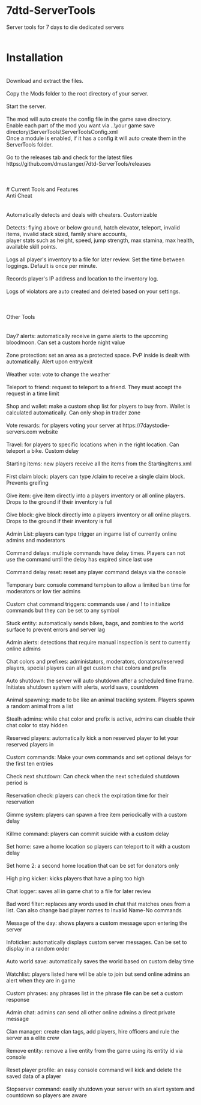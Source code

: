 # 7dtd-ServerTools
Server tools for 7 days to die dedicated servers<br>
<br>
# Installation
<br>
Download and extract the files.<br>
<br>
Copy the Mods folder to the root directory of your server.<br>
<br>
Start the server.<br>
<br>
The mod will auto create the config file in the game save directory.<br>
Enable each part of the mod you want via ..\your game save directory\ServerTools\ServerToolsConfig.xml<br>
Once a module is enabled, if it has a config it will auto create them in the ServerTools folder.<br>
<br>
Go to the releases tab and check for the latest files https://github.com/dmustanger/7dtd-ServerTools/releases <br>
<br>
<br>
<br>
# Current Tools and Features
<br>
Anti Cheat<br>
<br>
<br>
Automatically detects and deals with cheaters. Customizable<br>
<br>
Detects: flying above or below ground, hatch elevator, teleport, invalid items, invalid stack sized, family share accounts, <br>
player stats such as height, speed, jump strength, max stamina, max health, available skill points.<br>
<br>
Logs all player's inventory to a file for later review. Set the time between loggings. Default is once per minute.<br>
<br>
Records player's IP address and location to the inventory log.<br>
<br>
Logs of violators are auto created and deleted based on your settings.<br>
<br>
<br>
<br>
Other Tools<br>
<br>
<br>
Day7 alerts: automatically receive in game alerts to the upcoming bloodmoon. Can set a custom horde night value<br>
<br>
Zone protection: set an area as a protected space. PvP inside is dealt with automatically. Alert upon entry/exit<br>
<br>
Weather vote: vote to change the weather<br>
<br>
Teleport to friend: request to teleport to a friend. They must accept the request in a time limit<br>
<br>
Shop and wallet: make a custom shop list for players to buy from. Wallet is calculated automatically. Can only shop in trader zone<br>
<br>
Vote rewards: for players voting your server at https://7daystodie-servers.com website<br>
<br>
Travel: for players to specific locations when in the right location. Can teleport a bike. Custom delay<br>
<br>
Starting items: new players receive all the items from the StartingItems.xml<br>
<br>
First claim block: players can type /claim to receive a single claim block. Prevents greifing<br>
<br>
Give item: give item directly into a players inventory or all online players. Drops to the ground if their inventory is full<br>
<br>
Give block: give block directly into a players inventory or all online players. Drops to the ground if their inventory is full<br>
<br>
Admin List: players can type trigger an ingame list of currently online admins and moderators<br>
<br>
Command delays: multiple commands have delay times. Players can not use the command until the delay has expired since last use<br>
<br>
Command delay reset: reset any player command delays via the console<br>
<br>
Temporary ban: console command tempban to allow a limited ban time for moderators or low tier admins<br>
<br>
Custom chat command triggers: commands use / and ! to initialize commands but they can be set to any symbol<br>
<br>
Stuck entity: automatically sends bikes, bags, and zombies to the world surface to prevent errors and server lag<br>
<br>
Admin alerts: detections that require manual inspection is sent to currently online admins<br>
<br>
Chat colors and prefixes: administators, moderators, donators/reserved players, special players can all get custom chat colors and prefix<br>
<br>
Auto shutdown: the server will auto shutdown after a scheduled time frame. Initiates shutdown system with alerts, world save, countdown<br>
<br>
Animal spawning: made to be like an animal tracking system. Players spawn a random animal from a list<br>
<br>
Stealh admins: while chat color and prefix is active, admins can disable their chat color to stay hidden<br>
<br>
Reserved players: automatically kick a non reserved player to let your reserved players in<br>
<br>
Custom commands: Make your own commands and set optional delays for the first ten entries<br>
<br>
Check next shutdown: Can check when the next scheduled shutdown period is<br>
<br>
Reservation check: players can check the expiration time for their reservation<br>
<br>
Gimme system: players can spawn a free item periodically with a custom delay<br>
<br>
Killme command: players can commit suicide with a custom delay<br>
<br>
Set home: save a home location so players can teleport to it with a custom delay<br>
<br>
Set home 2: a second home location that can be set for donators only<br>
<br>
High ping kicker: kicks players that have a ping too high<br>
<br>
Chat logger: saves all in game chat to a file for later review<br>
<br>
Bad word filter: replaces any words used in chat that matches ones from a list. Can also change bad player names to Invalid Name-No commands<br>
<br>
Message of the day: shows players a custom message upon entering the server<br>
<br>
Infoticker: automatically displays custom server messages. Can be set to display in a random order<br>
<br>
Auto world save: automatically saves the world based on custom delay time<br>
<br>
Watchlist: players listed here will be able to join but send online admins an alert when they are in game<br>
<br>
Custom phrases: any phrases list in the phrase file can be set a custom response<br>
<br>
Admin chat: admins can send all other online admins a direct private message<br>
<br>
Clan manager: create clan tags, add players, hire officers and rule the server as a elite crew<br>
<br>
Remove entity: remove a live entity from the game using its entity id via console<br>
<br>
Reset player profile: an easy console command will kick and delete the saved data of a player<br>
<br>
Stopserver command: easily shutdown your server with an alert system and countdown so players are aware<br>
<br>
<br> 
<br>
